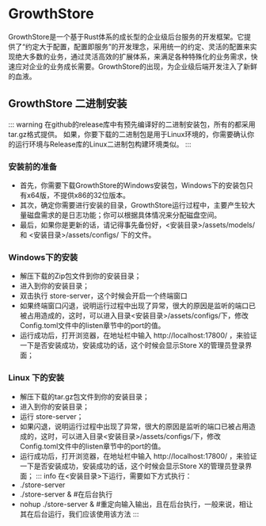 # GrowthStore

GrowthStore是一个基于Rust体系的成长型的企业级后台服务的开发框架。它提供了“约定大于配置，配置即服务”的开发理念，采用统一的约定、灵活的配置来实现绝大多数的业务，通过灵活高效的扩展体系，来满足各种特殊化的业务需求，快速应对企业的业务成长需要。GrowthStore的出现，为企业级后端开发注入了新鲜的血液。 

## GrowthStore 二进制安装
::: warning
在github的release库中有预先编译好的二进制安装包，所有的都采用tar.gz格式提供。 
如果，你要下载的二进制包是用于Linux环境的，你需要确认你的运行环境与Release库的Linux二进制包构建环境类似。
:::

### 安装前的准备
- 首先，你需要下载GrowthStore的Windows安装包，Windows下的安装包只有x64版，不提供x86的32位版本。
- 其次，确定你需要进行安装的目录，GrowthStore运行过程中，主要产生较大量磁盘需求的是日志功能；你可以根据具体情况来分配磁盘空间。
- 最后，如果你是更新的话，请记得事先备份好，<安装目录>/assets/models/ 和 <安装目录>/assets/configs/ 下的文件。

### Windows下的安装
- 解压下载的Zip包文件到你的安装目录；
- 进入到你的安装目录；
- 双击执行 store-server，这个时候会开启一个终端窗口
- 如果终端窗口闪退，说明运行过程中出现了异常，很大的原因是监听的端口已被占用造成的，这时，可以进入目录<安装目录>/assets/configs/下，修改Config.toml文件中的listen章节中的port的值。
- 运行成功后，打开浏览器，在地址栏中输入 http://localhost:17800/ ，来验证一下是否安装成功，安装成功的话，这个时候会显示Store X的管理员登录界面；

### Linux 下的安装
- 解压下载的tar.gz包文件到你的安装目录；
- 进入到你的安装目录；
- 运行 store-server；
- 如果闪退，说明运行过程中出现了异常，很大的原因是监听的端口已被占用造成的，这时，可以进入目录<安装目录>/assets/configs/下，修改Config.toml文件中的listen章节中的port的值。
- 运行成功后，打开浏览器，在地址栏中输入 http://localhost:17800/ ，来验证一下是否安装成功，安装成功的话，这个时候会显示Store X的管理员登录界面；
::: info
在<安装目录>下运行，需要如下方式执行：
- ./store-server
- ./store-server & #在后台执行
- nohup ./store-server &  #重定向输入输出，且在后台执行，一般来说，相让其在后台运行，我们应该使用该方法
:::
